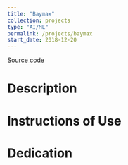 ```yaml
---
title: "Baymax"
collection: projects
type: "AI/ML"
permalink: /projects/baymax
start_date: 2018-12-20
---
```


[Source code](https://github.com/hanelliotn/baymax)

Description
======

Instructions of Use
======

Dedication
======